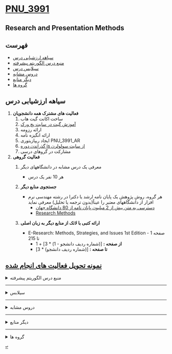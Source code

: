 <a name="TOC"></a>
# [PNU_3991](https://github.com/AliRazavi-edu/PNU_3991#TOC)

## Research and Presentation Methods
## فهرست
- [سیاهه ارزشیابی درس](#Evaluation)
- [منبع درس  الگوریتم پیشرفته](#CourseRef)
- [سیلابس درس](#Curriculum)
- [دروس مشابه](#RelatedCourses)
- [دیگر منابع](#RelatedRef)
- [گروه ها](#Groups)

<a name="Evaluation"></a>
## سیاهه ارزشیابی درس
1. **فعالیت های مشترک همه دانشجویان**
    1. ساخت اکانت گیت هاب
    2. [آموزش گیت در سایت پچ ورک](http://jlord.us/patchwork/)
    3. ارائه رزومه
    4. ارائه انگیزه نامه
    5. ایجاد ریپازیتوری PNU_3991_AR
    6. [گذراندن دوره js از سایت سولولرن](http://Sololearn.com)
    7. مشارکت در گروهای درسی
2. **فعالیت گروهی**
    1. معرفی یک درس مشابه در دانشگاههای دیگر
        - هر 10 نفر یک درس
    
    2. **جستجوی منابع دیگر** 
        - هر گروه، روش پژوهش یک پایان نامه ارشد یا دکترا در رشته مهندسی نرم افزار از دانشگاههای معتبر را عیناً(بدون ترجمه یا تحلیل) معرفی نماید
            - [دسترسی به متن بیش از 2 میلیون پایان نامه از 80 دانشگاه جهان](http://oatd.org/)
            - [Research Methods](https://methods.sagepub.com/methods-map) 
        
    3. **ارائه کتبی با لاتک از منابع دیگر به زبان اصلی** 
        - E-Research: Methods, Strategies, and Issues 1st Edition - صفحه 1 تا 215
            - **از صفحه :** [(شماره ردیف دانشجو - 1) * 3] + 1
            - **تا صفحه :**  [(شماره ردیف دانشجو) * 3] 

[**نمونه تحویل فعالیت های انجام شده**](https://github.com/mir-mohammad/PNU_3991_AR/)
---------------
<a name="CourseRef"></a>
<details>
    <summary>منبع درس  الگوریتم پیشرفته</summary>

>## (منبع درس شيوه ارائه مطالب علمي وفني ( 01-1115133


## ResearchAndPresentationMethods

- [پاورپوینت ها]()
    
###    (کتاب روش پژوهش و ارائه اثر علی شاعیدی - احمد فراهی - پیام نور)

<a href=""><img src="https://github.com/AliRazavi-edu/PNU_3991/blob/master/_Image/ResearchAndPresentationMethods1.png"> </a>
# Table of contents
[<kbd>↩</kbd>](#TOC)

</details>


--------------
<a name="Curriculum"></a>
<details>
    <summary>سیلابس</summary>

>## [سیلابس وزرات علوم برای درس شيوه ارائه مطالب علمي وفني](https://github.com/AliRazavi-edu/PNU_3991/blob/master/_Syllabus/_1569752509_1_RP.pdf) 

[<kbd>↩</kbd>](#TOC)
</details>

------------------
<a name="RelatedCourses"></a>
<details>
    <summary>دروس مشابه</summary>

> ## دروس مشابه
- [آموزش شیوه ارائه علمی -فرادرس](https://faradars.org/courses/fvacw9403-scientific-presentation)

[<kbd>↩</kbd>](#TOC)
</details>

------------------

<a name="RelatedRef"></a>
<details>
    <summary>دیگر منابع</summary>

> ## دیگر منابع
- [E-research : methods, strategies, and issues](https://archive.org/details/eresearchmethods0000ande/page/n9/mode/1up)
    - [by Terry Anderson  (Author), Heather Kanuka (Author)](https://www.amazon.com/Research-Methods-Strategies-Issues/dp/0205343821)
- [John W. Creswell - Research Design_ Qualitative, Quantitative, and Mixed Method Approaches-SAGE Publications](http://library.lol/main/A000CDF97760A63A36F28A042A568EE5)
    - Author(s): John W. Creswell
    - Publisher: SAGE Publications, Year: 2013
- [Methodologies of legal research : which kind of method for what kind of discipline?](http://library.lol/main/39845B46C0E91623C854045208055440)
    - Author(s): Mark van Hoecke
    - Series: European Academy of Legal Theory series
    - Publisher: Hart Pub, Year: 2011
- [SAGE Research Methods](https://methods.sagepub.com/Search/Results)
    - [The SAGE Encyclopedia of Communication Research Methods](http://library.lol/main/86304DA540AFEF87DF5936CA3CFBBD6F)
        
    
[<kbd>↩</kbd>](#TOC)
</details>

---

<a name="Groups"></a>
<details>
    <summary>گروه ها</summary>


## گروه ها

<a name="G-R01"></a>

1. G-R01
    1. [_RPM01-05_نازنين اميني عشق ابادي](https://github.com/AliRazavi-edu/PNU_3991/tree/master/_BSc/ResearchAndPresentationMethods/1322010_01/05_%D9%86%D8%A7%D8%B2%D9%86%D9%8A%D9%86%20%D8%A7%D9%85%D9%8A%D9%86%D9%8A%20%D8%B9%D8%B4%D9%82%20%D8%A7%D8%A8%D8%A7%D8%AF%D9%8A)    
    1. [_RPM01-09_فاطمه تاتلاري](https://github.com/AliRazavi-edu/PNU_3991/tree/master/_BSc/ResearchAndPresentationMethods/1322010_01/09_%D9%81%D8%A7%D8%B7%D9%85%D9%87%20%D8%AA%D8%A7%D8%AA%D9%84%D8%A7%D8%B1%D9%8A)
    1. [_RPM01-12_زهرا جمشيدي](https://github.com/AliRazavi-edu/PNU_3991/tree/master/_BSc/ResearchAndPresentationMethods/1322010_01/12_%D8%B2%D9%87%D8%B1%D8%A7%20%D8%AC%D9%85%D8%B4%D9%8A%D8%AF%D9%8A)    
    1. [_RPM01-16_آيدا حنيفي](https://github.com/AliRazavi-edu/PNU_3991/tree/master/_BSc/ResearchAndPresentationMethods/1322010_01/16_%D8%A2%D9%8A%D8%AF%D8%A7%20%D8%AD%D9%86%D9%8A%D9%81%D9%8A)    
    1. [_RPM01-29_حورا سعيدي](https://github.com/AliRazavi-edu/PNU_3991/tree/master/_BSc/ResearchAndPresentationMethods/1322010_01/29_%D8%AD%D9%88%D8%B1%D8%A7%20%D8%B3%D8%B9%D9%8A%D8%AF%D9%8A)    
    1. [_RPM01-42_سميرا عباسي](https://github.com/AliRazavi-edu/PNU_3991/tree/master/_BSc/ResearchAndPresentationMethods/1322010_01/42_%D8%B3%D9%85%D9%8A%D8%B1%D8%A7%20%D8%B9%D8%A8%D8%A7%D8%B3%D9%8A)
    1. [_RPM01-47_زهرا عنايتي](https://github.com/AliRazavi-edu/PNU_3991/tree/master/_BSc/ResearchAndPresentationMethods/1322010_01/47_%D8%B2%D9%87%D8%B1%D8%A7%20%D8%B9%D9%86%D8%A7%D9%8A%D8%AA%D9%8A) 
    1. [_RPM02-32_فائزه صيدي](https://github.com/AliRazavi-edu/PNU_3991/tree/master/_BSc/ResearchAndPresentationMethods/1322010_02/32_%D9%81%D8%A7%D8%A6%D8%B2%D9%87%20%D8%B5%D9%8A%D8%AF%D9%8A)
    
<a name="G-R02"></a>

2. G-R02
    1. [_RPM01-06_اميررضا باهوش مهدي آبادي](https://github.com/AliRazavi-edu/PNU_3991/tree/master/_BSc/ResearchAndPresentationMethods/1322010_01/06_%D8%A7%D9%85%D9%8A%D8%B1%D8%B1%D8%B6%D8%A7%20%D8%A8%D8%A7%D9%87%D9%88%D8%B4%20%D9%85%D9%87%D8%AF%D9%8A%20%D8%A2%D8%A8%D8%A7%D8%AF%D9%8A)    
    1. [_RPM01-62_فاطمه مرادي](https://github.com/AliRazavi-edu/PNU_3991/tree/master/_BSc/ResearchAndPresentationMethods/1322010_01/62_%D9%81%D8%A7%D8%B7%D9%85%D9%87%20%D9%85%D8%B1%D8%A7%D8%AF%D9%8A)    
    1. []()    
    1. []()    
    1. []()    
    1. []()    

<a name="G-R03"></a>

3. G-R03
    1. [_RPM01-34_محسن شكيبا](https://github.com/AliRazavi-edu/PNU_3991/tree/master/_BSc/ResearchAndPresentationMethods/1322010_01/34_%D9%85%D8%AD%D8%B3%D9%86%20%D8%B4%D9%83%D9%8A%D8%A8%D8%A7)    
    1. []()    
    1. []()    
    1. []()    
    1. []()    
    1. []()    

<a name="G-R04"></a>

4. G-R04
    1. [_RPM01-05_بیتا شیرازی](https://github.com/AliRazavi-edu/PNU_3991/tree/master/_BSc/ResearchAndPresentationMethods/1322010_01/05_%D9%86%D8%A7%D8%B2%D9%86%D9%8A%D9%86%20%D8%A7%D9%85%D9%8A%D9%86%D9%8A%20%D8%B9%D8%B4%D9%82%20%D8%A7%D8%A8%D8%A7%D8%AF%D9%8A)    
    1. [_RPM01-09_سارا ناصری](https://github.com/AliRazavi-edu/PNU_3991/tree/master/_BSc/ResearchAndPresentationMethods/1322010_01/12_%D8%B2%D9%87%D8%B1%D8%A7%20%D8%AC%D9%85%D8%B4%D9%8A%D8%AF%D9%8A)   
    1. [_RPM01-12_فاطمه اکبرشاهی](https://github.com/AliRazavi-edu/PNU_3991/tree/master/_BSc/ResearchAndPresentationMethods/1322010_01/16_%D8%A2%D9%8A%D8%AF%D8%A7%20%D8%AD%D9%86%D9%8A%D9%81%D9%8A)       
    1. [_RPM01-16_مهران صوفی قادری](https://github.com/AliRazavi-edu/PNU_3991/tree/master/_BSc/ResearchAndPresentationMethods/1322010_01/29_%D8%AD%D9%88%D8%B1%D8%A7%20%D8%B3%D8%B9%D9%8A%D8%AF%D9%8A)   
      

<a name="G-R05"></a>

5. G-R05
   1. [_RPM02-15_عذرا حسینی](https://github.com/AliRazavi-edu/PNU_3991/tree/master/_BSc/ResearchAndPresentationMethods/1322010_02/15_%D8%B9%D8%B0%D8%B1%D8%A7%20%D8%AD%D8%B3%D9%8A%D9%86%D9%8A)
   1. [_RPM02-23_فاطمه رشیدی اصل](https://github.com/AliRazavi-edu/PNU_3991/tree/master/_BSc/ResearchAndPresentationMethods/1322010_02/23_%D9%81%D8%A7%D8%B7%D9%85%D9%87%20%D8%B1%D8%B4%D9%8A%D8%AF%D9%8A%20%D8%A7%D8%B5%D9%84)
   1. [_PRM02-46_سکینه قاسمیان رستاقی](https://github.com/AliRazavi-edu/PNU_3991/tree/master/_BSc/ResearchAndPresentationMethods/1322010_02/46_%D8%B3%D9%83%D9%8A%D9%86%D9%87%20%D9%82%D8%A7%D8%B3%D9%85%D9%8A%D8%A7%D9%86%20%D8%B1%D8%B3%D8%AA%D8%A7%D9%82%D9%8A)
   1. [_PRM02-04_هانیه اعرابی](https://github.com/AliRazavi-edu/PNU_3991/tree/master/_BSc/ResearchAndPresentationMethods/1322010_02/04_%D9%87%D8%A7%D9%86%D9%8A%D9%87%20%D8%A7%D8%B9%D8%B1%D8%A7%D8%A8%D9%8A) 

<a name="G-R06"></a>

6. G-R06
    1. [_RPM01-28_ندا سرلک](https://github.com/AliRazavi-edu/PNU_3991/tree/master/_BSc/ResearchAndPresentationMethods/1322010_01/28_%D9%86%D8%AF%D8%A7%20%D8%B3%D8%B1%D9%84%D9%83)    
    1. [_RPM01-50_حسین فیروزی](https://github.com/AliRazavi-edu/PNU_3991/tree/master/_BSc/ResearchAndPresentationMethods/1322010_01/50_%D8%AD%D8%B3%D9%8A%D9%86%20%D9%81%D9%8A%D8%B1%D9%88%D8%B2%D9%8A)    
    1. [_RPM01-37_امیر حسین شیرزاده](https://github.com/AliRazavi-edu/PNU_3991/tree/master/_BSc/ResearchAndPresentationMethods/1322010_01/37_%D8%A7%D9%85%D9%8A%D8%B1%D8%AD%D8%B3%D9%8A%D9%86%20%D8%B4%D9%8A%D8%B1%D8%B2%D8%A7%D8%AF%D9%87)    
    1. [_RPM01-46_زهره علیقلی پور](https://github.com/AliRazavi-edu/PNU_3991/tree/master/_BSc/ResearchAndPresentationMethods/1322010_01/46_%D8%B2%D9%87%D8%B1%D9%87%20%D8%B9%D9%84%D9%8A%D9%82%D9%84%D9%8A%20%D9%BE%D9%88%D8%B1)    
    1. [_RPM02-54_سید محمد امین لاجویی](https://github.com/AliRazavi-edu/PNU_3991/tree/master/_BSc/ResearchAndPresentationMethods/1322010_02/54_%D8%B3%D9%8A%D8%AF%D9%85%D8%AD%D9%85%D8%AF%D8%A7%D9%85%D9%8A%D9%86%20%D9%84%D8%A7%D8%AC%D9%88%D9%8A%D9%8A)  
    
    
<a name="G-R07"></a>

7. G-R07
    1. [_HCI-33_حميدرضا ميرزايي](https://github.com/AliRazavi-edu/PNU_3991/tree/master/_BSc/HumanComputerInteraction/33_%D8%AD%D9%85%D9%8A%D8%AF%D8%B1%D8%B6%D8%A7%20%D9%85%D9%8A%D8%B1%D8%B2%D8%A7%D9%8A%D9%8A)
    1. [_RPM01-23_ابوذر رقيب دوست](https://github.com/AliRazavi-edu/PNU_3991/tree/master/_BSc/ResearchAndPresentationMethods/1322010_01/23_%D8%A7%D8%A8%D9%88%D8%B0%D8%B1%20%D8%B1%D9%82%D9%8A%D8%A8%20%D8%AF%D9%88%D8%B3%D8%AA)   
    1. [_UID-16_ابوذر رقيب دوست](https://github.com/AliRazavi-edu/PNU_3991/tree/master/_BSc/UserInterfaceDesgin/16_%D8%A7%D8%A8%D9%88%D8%B0%D8%B1%20%D8%B1%D9%82%D9%8A%D8%A8%20%D8%AF%D9%88%D8%B3%D8%AA)
    1. [_UID-36_زينب ملكي راد](https://github.com/AliRazavi-edu/PNU_3991/tree/master/_BSc/UserInterfaceDesgin/36_%D8%B2%D9%8A%D9%86%D8%A8%20%D9%85%D9%84%D9%83%D9%8A%20%D8%B1%D8%A7%D8%AF)
    1. [_UID-38_حميدرضا ميرزايي](https://github.com/AliRazavi-edu/PNU_3991/tree/master/_BSc/UserInterfaceDesgin/38_%D8%AD%D9%85%D9%8A%D8%AF%D8%B1%D8%B6%D8%A7%20%D9%85%D9%8A%D8%B1%D8%B2%D8%A7%D9%8A%D9%8A)
    1. [_UID-41_فاطمه وكيلي](https://github.com/AliRazavi-edu/PNU_3991/tree/master/_BSc/UserInterfaceDesgin/41_%D9%81%D8%A7%D8%B7%D9%85%D9%87%20%D9%88%D9%83%D9%8A%D9%84%D9%8A)
    1. [_Web-02_ابوذر رقيب دوست](https://github.com/AliRazavi-edu/PNU_3991/tree/master/_BSc/WebProgramming/02_%D8%A7%D8%A8%D9%88%D8%B0%D8%B1%20%D8%B1%D9%82%D9%8A%D8%A8%20%D8%AF%D9%88%D8%B3%D8%AA)
    1. [_RPM-55الهام کرمیان](https://github.com/AliRazavi-edu/PNU_3991/tree/master/_BSc/ResearchAndPresentationMethods/1322010_01/55_%D8%A7%D9%84%D9%87%D8%A7%D9%85%20%D9%83%D8%B1%D9%85%D9%8A%D8%A7%D9%86)
    1. [_RPM-08پوریا بداغی](https://github.com/AliRazavi-edu/PNU_3991/tree/master/_BSc/ResearchAndPresentationMethods/1322010_02/08_%D9%BE%D9%88%D8%B1%D9%8A%D8%A7%20%D8%A8%D8%AF%D8%A7%D8%BA%D9%8A)
    1. [_LMT-52الهام کرمیان](https://github.com/AliRazavi-edu/PNU_3991/tree/master/_BSc/Theory-of-Languages-and-Machines/_1115157_01/52_%D8%A7%D9%84%D9%87%D8%A7%D9%85%20%D9%83%D8%B1%D9%85%D9%8A%D8%A7%D9%86)
    1. [_LMT-پوریا بداغی03](https://github.com/AliRazavi-edu/PNU_3991/tree/master/_BSc/Theory-of-Languages-and-Machines/_1115157_03/03_%D9%BE%D9%88%D8%B1%D9%8A%D8%A7%20%D8%A8%D8%AF%D8%A7%D8%BA%D9%8A) 
    1. [_UID-الهام کرمیان29](https://github.com/AliRazavi-edu/PNU_3991/tree/master/_BSc/UserInterfaceDesgin/1322110_01/29_%D8%A7%D9%84%D9%87%D8%A7%D9%85%20%D9%83%D8%B1%D9%85%D9%8A%D8%A7%D9%86)
    
<a name="G-R08"></a>
8. G-R08
    1. []()    
    1. []()    
    1. []()    
    1. []()    
    1. []()    
    1. []() 
    
<a name="G-R09"></a>
9. G-R09
    1. []()    
    1. []()    
    1. []()    
    1. []()    
    1. []()    
    1. []()
    
<a name="G-R10"></a>
10. G-R10
    1. []()    
    1. []()    
    1. []()    
    1. []()    
    1. []()    
    1. []()    

</details>

[<kbd>↩</kbd>](#TOC)
